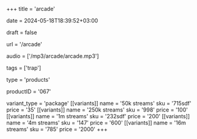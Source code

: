 +++
title = 'arcade'

date = 2024-05-18T18:39:52+03:00

draft = false

url = '/arcade'

audio = ['/mp3/arcade/arcade.mp3']

tags = ['trap']

type = 'products'

productID = '067'

variant_type = 'package'
[[variants]]
name = '50k streams'
sku = '715sdf'
price = '35'
[[variants]]
name = '250k streams'
sku = '998'
price = '100'
[[variants]]
name = '1m streams'
sku = '232sdf'
price = '200'
[[variants]]
name = '4m streams'
sku = '147'
price = '600'
[[variants]]
name = '16m streams'
sku = '785'
price = '2000'
+++
